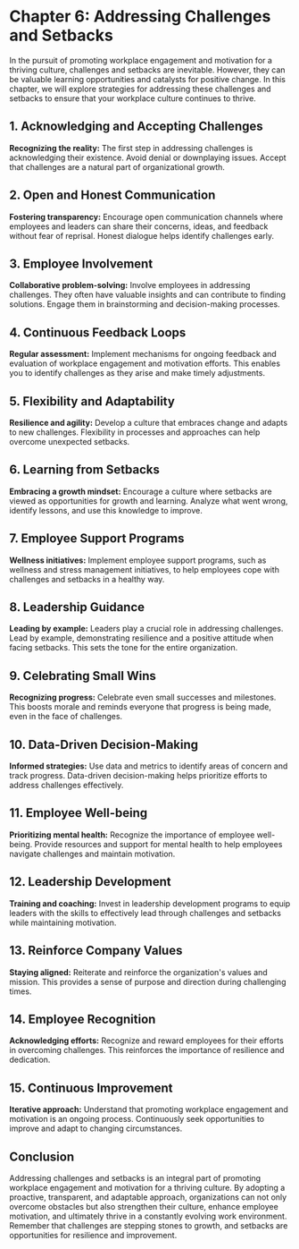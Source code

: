 Chapter 6: Addressing Challenges and Setbacks
=============================================

In the pursuit of promoting workplace engagement and motivation for a thriving culture, challenges and setbacks are inevitable. However, they can be valuable learning opportunities and catalysts for positive change. In this chapter, we will explore strategies for addressing these challenges and setbacks to ensure that your workplace culture continues to thrive.

**1. Acknowledging and Accepting Challenges**
---------------------------------------------

**Recognizing the reality:** The first step in addressing challenges is acknowledging their existence. Avoid denial or downplaying issues. Accept that challenges are a natural part of organizational growth.

**2. Open and Honest Communication**
------------------------------------

**Fostering transparency:** Encourage open communication channels where employees and leaders can share their concerns, ideas, and feedback without fear of reprisal. Honest dialogue helps identify challenges early.

**3. Employee Involvement**
---------------------------

**Collaborative problem-solving:** Involve employees in addressing challenges. They often have valuable insights and can contribute to finding solutions. Engage them in brainstorming and decision-making processes.

**4. Continuous Feedback Loops**
--------------------------------

**Regular assessment:** Implement mechanisms for ongoing feedback and evaluation of workplace engagement and motivation efforts. This enables you to identify challenges as they arise and make timely adjustments.

**5. Flexibility and Adaptability**
-----------------------------------

**Resilience and agility:** Develop a culture that embraces change and adapts to new challenges. Flexibility in processes and approaches can help overcome unexpected setbacks.

**6. Learning from Setbacks**
-----------------------------

**Embracing a growth mindset:** Encourage a culture where setbacks are viewed as opportunities for growth and learning. Analyze what went wrong, identify lessons, and use this knowledge to improve.

**7. Employee Support Programs**
--------------------------------

**Wellness initiatives:** Implement employee support programs, such as wellness and stress management initiatives, to help employees cope with challenges and setbacks in a healthy way.

**8. Leadership Guidance**
--------------------------

**Leading by example:** Leaders play a crucial role in addressing challenges. Lead by example, demonstrating resilience and a positive attitude when facing setbacks. This sets the tone for the entire organization.

**9. Celebrating Small Wins**
-----------------------------

**Recognizing progress:** Celebrate even small successes and milestones. This boosts morale and reminds everyone that progress is being made, even in the face of challenges.

**10. Data-Driven Decision-Making**
-----------------------------------

**Informed strategies:** Use data and metrics to identify areas of concern and track progress. Data-driven decision-making helps prioritize efforts to address challenges effectively.

**11. Employee Well-being**
---------------------------

**Prioritizing mental health:** Recognize the importance of employee well-being. Provide resources and support for mental health to help employees navigate challenges and maintain motivation.

**12. Leadership Development**
------------------------------

**Training and coaching:** Invest in leadership development programs to equip leaders with the skills to effectively lead through challenges and setbacks while maintaining motivation.

**13. Reinforce Company Values**
--------------------------------

**Staying aligned:** Reiterate and reinforce the organization's values and mission. This provides a sense of purpose and direction during challenging times.

**14. Employee Recognition**
----------------------------

**Acknowledging efforts:** Recognize and reward employees for their efforts in overcoming challenges. This reinforces the importance of resilience and dedication.

**15. Continuous Improvement**
------------------------------

**Iterative approach:** Understand that promoting workplace engagement and motivation is an ongoing process. Continuously seek opportunities to improve and adapt to changing circumstances.

**Conclusion**
--------------

Addressing challenges and setbacks is an integral part of promoting workplace engagement and motivation for a thriving culture. By adopting a proactive, transparent, and adaptable approach, organizations can not only overcome obstacles but also strengthen their culture, enhance employee motivation, and ultimately thrive in a constantly evolving work environment. Remember that challenges are stepping stones to growth, and setbacks are opportunities for resilience and improvement.
